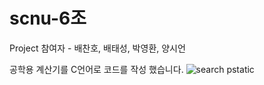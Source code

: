 # scnu-6조
Project 참여자 - 배찬호, 배태성, 박영환, 양시언

공학용 계산기를 C언어로 코드를 작성 했습니다.
![search pstatic](https://user-images.githubusercontent.com/101316980/165703126-1fac1d00-4467-4f9f-9c61-4052de43c505.jpg)
